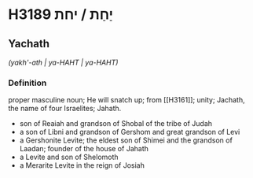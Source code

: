 # H3189 יַחַת / יחת

## Yachath

_(yakh'-ath | ya-HAHT | ya-HAHT)_

### Definition

proper masculine noun; He will snatch up; from [[H3161]]; unity; Jachath, the name of four Israelites; Jahath.

- son of Reaiah and grandson of Shobal of the tribe of Judah
- a son of Libni and grandson of Gershom and great grandson of Levi
- a Gershonite Levite; the eldest son of Shimei and the grandson of Laadan; founder of the house of Jahath
- a Levite and son of Shelomoth
- a Merarite Levite in the reign of Josiah
